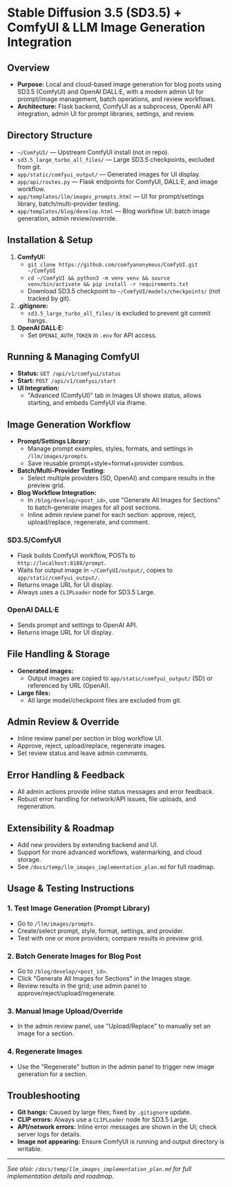 # Stable Diffusion 3.5 (SD3.5) + ComfyUI & LLM Image Generation Integration

## Overview

- **Purpose:** Local and cloud-based image generation for blog posts using SD3.5 (ComfyUI) and OpenAI DALL·E, with a modern admin UI for prompt/image management, batch operations, and review workflows.
- **Architecture:** Flask backend, ComfyUI as a subprocess, OpenAI API integration, admin UI for prompt libraries, settings, and review.

## Directory Structure

- `~/ComfyUI/` — Upstream ComfyUI install (not in repo).
- `sd3.5_large_turbo_all_files/` — Large SD3.5 checkpoints, excluded from git.
- `app/static/comfyui_output/` — Generated images for UI display.
- `app/api/routes.py` — Flask endpoints for ComfyUI, DALL·E, and image workflow.
- `app/templates/llm/images_prompts.html` — UI for prompt/settings library, batch/multi-provider testing.
- `app/templates/blog/develop.html` — Blog workflow UI: batch image generation, admin review/override.

## Installation & Setup

1. **ComfyUI:**
   - `git clone https://github.com/comfyanonymous/ComfyUI.git ~/ComfyUI`
   - `cd ~/ComfyUI && python3 -m venv venv && source venv/bin/activate && pip install -r requirements.txt`
   - Download SD3.5 checkpoint to `~/ComfyUI/models/checkpoints/` (not tracked by git).
2. **.gitignore:**
   - `sd3.5_large_turbo_all_files/` is excluded to prevent git commit hangs.
3. **OpenAI DALL·E:**
   - Set `OPENAI_AUTH_TOKEN` in `.env` for API access.

## Running & Managing ComfyUI

- **Status:** `GET /api/v1/comfyui/status`
- **Start:** `POST /api/v1/comfyui/start`
- **UI Integration:**
  - "Advanced (ComfyUI)" tab in Images UI shows status, allows starting, and embeds ComfyUI via iframe.

## Image Generation Workflow

- **Prompt/Settings Library:**
  - Manage prompt examples, styles, formats, and settings in `/llm/images/prompts`.
  - Save reusable prompt+style+format+provider combos.
- **Batch/Multi-Provider Testing:**
  - Select multiple providers (SD, OpenAI) and compare results in the preview grid.
- **Blog Workflow Integration:**
  - In `/blog/develop/<post_id>`, use "Generate All Images for Sections" to batch-generate images for all post sections.
  - Inline admin review panel for each section: approve, reject, upload/replace, regenerate, and comment.

### SD3.5/ComfyUI
- Flask builds ComfyUI workflow, POSTs to `http://localhost:8188/prompt`.
- Waits for output image in `~/ComfyUI/output/`, copies to `app/static/comfyui_output/`.
- Returns image URL for UI display.
- Always uses a `CLIPLoader` node for SD3.5 Large.

### OpenAI DALL·E
- Sends prompt and settings to OpenAI API.
- Returns image URL for UI display.

## File Handling & Storage

- **Generated images:**
  - Output images are copied to `app/static/comfyui_output/` (SD) or referenced by URL (OpenAI).
- **Large files:**
  - All large model/checkpoint files are excluded from git.

## Admin Review & Override

- Inline review panel per section in blog workflow UI.
- Approve, reject, upload/replace, regenerate images.
- Set review status and leave admin comments.

## Error Handling & Feedback

- All admin actions provide inline status messages and error feedback.
- Robust error handling for network/API issues, file uploads, and regeneration.

## Extensibility & Roadmap

- Add new providers by extending backend and UI.
- Support for more advanced workflows, watermarking, and cloud storage.
- See `/docs/temp/llm_images_implementation_plan.md` for full roadmap.

## Usage & Testing Instructions

### 1. Test Image Generation (Prompt Library)
- Go to `/llm/images/prompts`.
- Create/select prompt, style, format, settings, and provider.
- Test with one or more providers; compare results in preview grid.

### 2. Batch Generate Images for Blog Post
- Go to `/blog/develop/<post_id>`.
- Click "Generate All Images for Sections" in the Images stage.
- Review results in the grid; use admin panel to approve/reject/upload/regenerate.

### 3. Manual Image Upload/Override
- In the admin review panel, use "Upload/Replace" to manually set an image for a section.

### 4. Regenerate Images
- Use the "Regenerate" button in the admin panel to trigger new image generation for a section.

## Troubleshooting

- **Git hangs:** Caused by large files; fixed by `.gitignore` update.
- **CLIP errors:** Always use a `CLIPLoader` node for SD3.5 Large.
- **API/network errors:** Inline error messages are shown in the UI; check server logs for details.
- **Image not appearing:** Ensure ComfyUI is running and output directory is writable.

---

_See also: `/docs/temp/llm_images_implementation_plan.md` for full implementation details and roadmap._ 